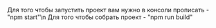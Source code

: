 Для того чтобы запустить проект вам нужно в консоли прописать - "npm start"\n
Для того чтобы собрать проект - "npm run build"

